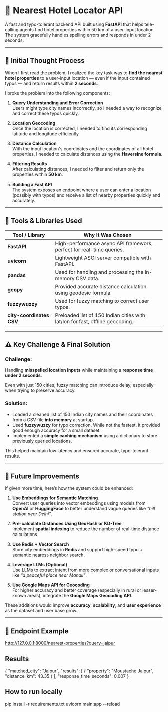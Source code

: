 # 🧭 Nearest Hotel Locator API

A fast and typo-tolerant backend API built using **FastAPI** that helps tele-calling agents find hotel properties within 50 km of a user-input location. The system gracefully handles spelling errors and responds in under 2 seconds.

---

## 🧠 Initial Thought Process

When I first read the problem, I realized the key task was to **find the nearest hotel properties** to a user-input location — even if the input contained typos — and return results within **2 seconds**.

I broke the problem into the following components:

1. **Query Understanding and Error Correction**  
   Users might type city names incorrectly, so I needed a way to recognize and correct these typos quickly.

2. **Location Geocoding**  
   Once the location is corrected, I needed to find its corresponding latitude and longitude efficiently.

3. **Distance Calculation**  
   With the input location's coordinates and the coordinates of all hotel properties, I needed to calculate distances using the **Haversine formula**.

4. **Filtering Results**  
   After calculating distances, I needed to filter and return only the properties within **50 km**.

5. **Building a Fast API**  
   The system exposes an endpoint where a user can enter a location (possibly with typos) and receive a list of nearby properties quickly and accurately.

---

## 🧰 Tools & Libraries Used

| Tool / Library      | Why It Was Chosen |
|---------------------|-------------------|
| **FastAPI**         | High-performance async API framework, perfect for real-time queries. |
| **uvicorn**         | Lightweight ASGI server compatible with FastAPI. |
| **pandas**          | Used for handling and processing the in-memory CSV data. |
| **geopy**           | Provided accurate distance calculation using geodesic formula. |
| **fuzzywuzzy**      | Used for fuzzy matching to correct user typos. |
| **city-coordinates CSV** | Preloaded list of 150 Indian cities with lat/lon for fast, offline geocoding. |

---

## ⚠️ Key Challenge & Final Solution

### Challenge:
Handling **misspelled location inputs** while maintaining a **response time under 2 seconds**.

Even with just 150 cities, fuzzy matching can introduce delay, especially when trying to preserve accuracy.

### Solution:
- Loaded a cleaned list of 150 Indian city names and their coordinates from a CSV file **into memory** at startup.
- Used **fuzzywuzzy** for typo correction. While not the fastest, it provided good enough accuracy for a small dataset.
- Implemented a **simple caching mechanism** using a dictionary to store previously queried locations.


This helped maintain low latency and ensured accurate, typo-tolerant results.

---

## 🚀 Future Improvements

If given more time, here’s how the system could be enhanced:

1. **Use Embeddings for Semantic Matching**  
   Convert user queries into vector embeddings using models from **OpenAI** or **HuggingFace** to better understand vague queries like *"hill station near Delhi"*.

2. **Pre-calculate Distances Using GeoHash or KD-Tree**  
   Implement **spatial indexing** to reduce the number of real-time distance calculations.

3. **Use Redis + Vector Search**  
   Store city embeddings in **Redis** and support high-speed typo + semantic nearest-neighbor search.

4. **Leverage LLMs (Optional)**  
   Use LLMs to extract intent from more complex or conversational inputs like *"a peaceful place near Manali"*.

5. **Use Google Maps API for Geocoding**  
   For higher accuracy and better coverage (especially in rural or lesser-known areas), integrate the **Google Maps Geocoding API**.

These additions would improve **accuracy**, **scalability**, and **user experience** as the dataset and user base grow.

---


## 🔗 Endpoint Example

http://127.0.0.1:8000/nearest-properties?query=jaipur



## Results

{
  "matched_city": "Jaipur",
  "results": [
    {
      "property": "Moustache Jaipur",
      "distance_km": 43.35
    }
  ],
  "response_time_seconds": 0.007
}

## How to run locally

pip install -r requirements.txt
uvicorn main:app --reload